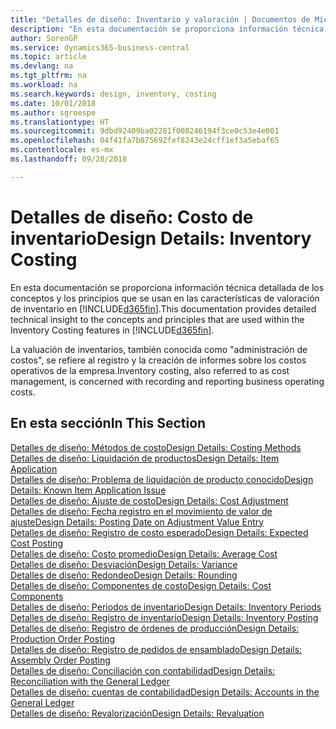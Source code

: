 ```yaml
---
title: "Detalles de diseño: Inventario y valoración | Documentos de Microsoft"
description: "En esta documentación se proporciona información técnica detallada de los conceptos y los principios que se usan en las características de valoración de inventario en Business Central."
author: SorenGP
ms.service: dynamics365-business-central
ms.topic: article
ms.devlang: na
ms.tgt_pltfrm: na
ms.workload: na
ms.search.keywords: design, inventory, costing
ms.date: 10/01/2018
ms.author: sgroespe
ms.translationtype: HT
ms.sourcegitcommit: 9dbd92409ba02281f008246194f3ce0c53e4e001
ms.openlocfilehash: 04f41fa7b075692fef8243e24cff1ef3a5ebaf65
ms.contentlocale: es-mx
ms.lasthandoff: 09/28/2018

---
```

# <a name="design-details-inventory-costing"></a><span data-ttu-id="06d08-103">Detalles de diseño: Costo de inventario</span><span class="sxs-lookup"><span data-stu-id="06d08-103">Design Details: Inventory Costing</span></span>
<span data-ttu-id="06d08-104">En esta documentación se proporciona información técnica detallada de los conceptos y los principios que se usan en las características de valoración de inventario en [!INCLUDE[d365fin](includes/d365fin_md.md)].</span><span class="sxs-lookup"><span data-stu-id="06d08-104">This documentation provides detailed technical insight to the concepts and principles that are used within the Inventory Costing features in [!INCLUDE[d365fin](includes/d365fin_md.md)].</span></span>  

<span data-ttu-id="06d08-105">La valuación de inventarios, también conocida como "administración de costos", se refiere al registro y la creación de informes sobre los costos operativos de la empresa.</span><span class="sxs-lookup"><span data-stu-id="06d08-105">Inventory costing, also referred to as cost management, is concerned with recording and reporting business operating costs.</span></span>  

## <a name="in-this-section"></a><span data-ttu-id="06d08-106">En esta sección</span><span class="sxs-lookup"><span data-stu-id="06d08-106">In This Section</span></span>  
[<span data-ttu-id="06d08-107">Detalles de diseño: Métodos de costo</span><span class="sxs-lookup"><span data-stu-id="06d08-107">Design Details: Costing Methods</span></span>](design-details-costing-methods.md)  
[<span data-ttu-id="06d08-108">Detalles de diseño: Liquidación de productos</span><span class="sxs-lookup"><span data-stu-id="06d08-108">Design Details: Item Application</span></span>](design-details-item-application.md)  
[<span data-ttu-id="06d08-109">Detalles de diseño: Problema de liquidación de producto conocido</span><span class="sxs-lookup"><span data-stu-id="06d08-109">Design Details: Known Item Application Issue</span></span>](design-details-inventory-zero-level-open-item-ledger-entries.md)  
[<span data-ttu-id="06d08-110">Detalles de diseño: Ajuste de costo</span><span class="sxs-lookup"><span data-stu-id="06d08-110">Design Details: Cost Adjustment</span></span>](design-details-cost-adjustment.md)  
[<span data-ttu-id="06d08-111">Detalles de diseño: Fecha registro en el movimiento de valor de ajuste</span><span class="sxs-lookup"><span data-stu-id="06d08-111">Design Details: Posting Date on Adjustment Value Entry</span></span>](design-details-inventory-adjustment-value-entry-posting-date.md)  
[<span data-ttu-id="06d08-112">Detalles de diseño: Registro de costo esperado</span><span class="sxs-lookup"><span data-stu-id="06d08-112">Design Details: Expected Cost Posting</span></span>](design-details-expected-cost-posting.md)  
[<span data-ttu-id="06d08-113">Detalles de diseño: Costo promedio</span><span class="sxs-lookup"><span data-stu-id="06d08-113">Design Details: Average Cost</span></span>](design-details-average-cost.md)  
[<span data-ttu-id="06d08-114">Detalles de diseño: Desviación</span><span class="sxs-lookup"><span data-stu-id="06d08-114">Design Details: Variance</span></span>](design-details-variance.md)  
[<span data-ttu-id="06d08-115">Detalles de diseño: Redondeo</span><span class="sxs-lookup"><span data-stu-id="06d08-115">Design Details: Rounding</span></span>](design-details-rounding.md)  
[<span data-ttu-id="06d08-116">Detalles de diseño: Componentes de costo</span><span class="sxs-lookup"><span data-stu-id="06d08-116">Design Details: Cost Components</span></span>](design-details-cost-components.md)  
[<span data-ttu-id="06d08-117">Detalles de diseño: Periodos de inventario</span><span class="sxs-lookup"><span data-stu-id="06d08-117">Design Details: Inventory Periods</span></span>](design-details-inventory-periods.md)  
[<span data-ttu-id="06d08-118">Detalles de diseño: Registro de inventario</span><span class="sxs-lookup"><span data-stu-id="06d08-118">Design Details: Inventory Posting</span></span>](design-details-inventory-posting.md)  
[<span data-ttu-id="06d08-119">Detalles de diseño: Registro de órdenes de producción</span><span class="sxs-lookup"><span data-stu-id="06d08-119">Design Details: Production Order Posting</span></span>](design-details-production-order-posting.md)  
[<span data-ttu-id="06d08-120">Detalles de diseño: Registro de pedidos de ensamblado</span><span class="sxs-lookup"><span data-stu-id="06d08-120">Design Details: Assembly Order Posting</span></span>](design-details-assembly-order-posting.md)  
[<span data-ttu-id="06d08-121">Detalles de diseño: Conciliación con contabilidad</span><span class="sxs-lookup"><span data-stu-id="06d08-121">Design Details: Reconciliation with the General Ledger</span></span>](design-details-reconciliation-with-the-general-ledger.md)  
[<span data-ttu-id="06d08-122">Detalles de diseño: cuentas de contabilidad</span><span class="sxs-lookup"><span data-stu-id="06d08-122">Design Details: Accounts in the General Ledger</span></span>](design-details-accounts-in-the-general-ledger.md)  
[<span data-ttu-id="06d08-123">Detalles de diseño: Revalorización</span><span class="sxs-lookup"><span data-stu-id="06d08-123">Design Details: Revaluation</span></span>](design-details-revaluation.md)

